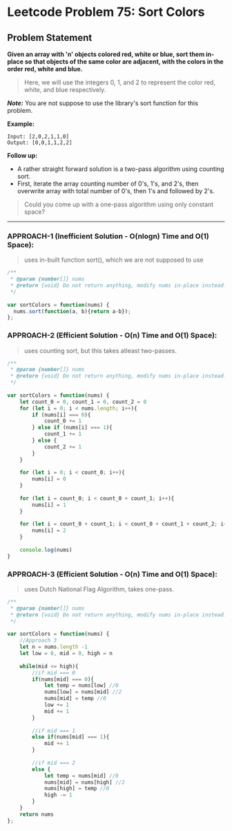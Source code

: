 # Leetcode Problem 75: Sort Colors

## Problem Statement

**Given an array with 'n' objects colored red, white or blue, sort them in-place so that objects of the same color are adjacent, with the colors in the order red, white and blue.**

> Here, we will use the integers 0, 1, and 2 to represent the color red, white, and blue respectively.

***Note:*** You are not suppose to use the library's sort function for this problem.

**Example:**

```
Input: [2,0,2,1,1,0]
Output: [0,0,1,1,2,2]
```

**Follow up:**

- A rather straight forward solution is a two-pass algorithm using counting sort.
- First, iterate the array counting number of 0's, 1's, and 2's, then overwrite array with total number of 0's, then 1's and followed by 2's.

> Could you come up with a one-pass algorithm using only constant space?

---

### APPROACH-1 (Inefficient Solution - O(nlogn) Time and O(1) Space):
> uses in-built function sort(), which we are not supposed to use

```javascript
/**
 * @param {number[]} nums
 * @return {void} Do not return anything, modify nums in-place instead.
 */
 
var sortColors = function(nums) {
  nums.sort(function(a, b){return a-b});
};

```


### APPROACH-2 (Efficient Solution - O(n) Time and O(1) Space):
> uses counting sort, but this takes atleast two-passes.

```javascript
/**
 * @param {number[]} nums
 * @return {void} Do not return anything, modify nums in-place instead.
 */
 
var sortColors = function(nums) {
    let count_0 = 0, count_1 = 0, count_2 = 0
    for (let i = 0; i < nums.length; i++){
        if (nums[i] === 0){
            count_0 += 1
        } else if (nums[i] === 1){
            count_1 += 1
        } else {
            count_2 += 1
        }
    }
    
    for (let i = 0; i < count_0; i++){
        nums[i] = 0
    }
    
    for (let i = count_0; i < count_0 + count_1; i++){
        nums[i] = 1
    }
    
    for (let i = count_0 + count_1; i < count_0 + count_1 + count_2; i++){
        nums[i] = 2
    }
    
    console.log(nums)
}
```

### APPROACH-3 (Efficient Solution - O(n) Time and O(1) Space):
> uses Dutch National Flag Algorithm, takes one-pass.

```javascript
/**
 * @param {number[]} nums
 * @return {void} Do not return anything, modify nums in-place instead.
 */
 
var sortColors = function(nums) {
    //Approach 3
    let n = nums.length -1
    let low = 0, mid = 0, high = n
    
    while(mid <= high){
        //if mid === 0
        if(nums[mid] === 0){
            let temp = nums[low] //0
            nums[low] = nums[mid] //2
            nums[mid] = temp //0
            low += 1
            mid += 1
        }
        
        //if mid === 1
        else if(nums[mid] === 1){
            mid += 1
        }
        
        //if mid === 2
        else {
            let temp = nums[mid] //0
            nums[mid] = nums[high] //2
            nums[high] = temp //0
            high -= 1
        }
    }
    return nums
};
```
